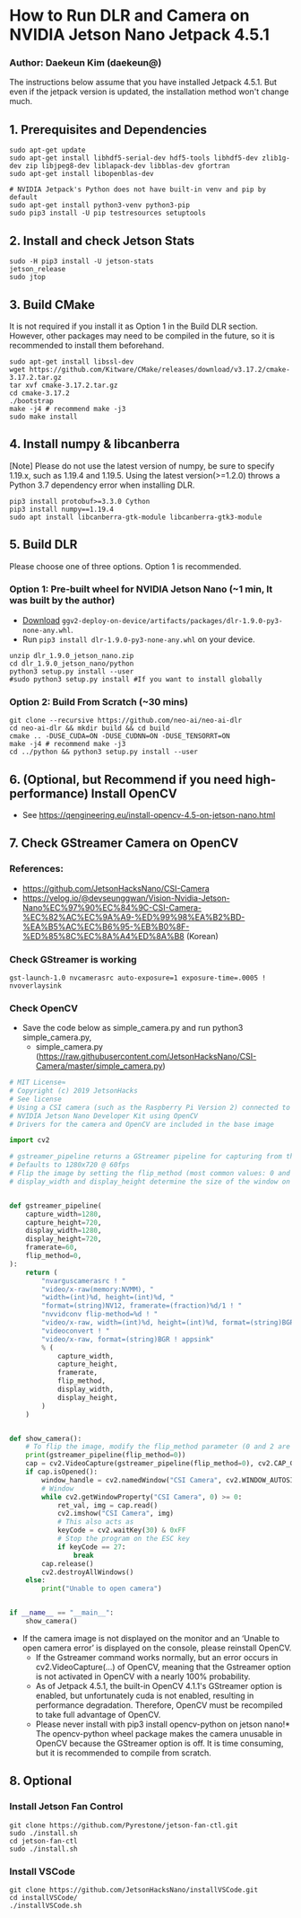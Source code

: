 # How to Run DLR and Camera on NVIDIA Jetson Nano Jetpack 4.5.1

### Author: Daekeun Kim (daekeun@)

The instructions below assume that you have installed Jetpack 4.5.1. But even if the jetpack version is updated, the installation method won't change much.

## 1. Prerequisites and Dependencies
```
sudo apt-get update
sudo apt-get install libhdf5-serial-dev hdf5-tools libhdf5-dev zlib1g-dev zip libjpeg8-dev liblapack-dev libblas-dev gfortran
sudo apt-get install libopenblas-dev

# NVIDIA Jetpack's Python does not have built-in venv and pip by default
sudo apt-get install python3-venv python3-pip
sudo pip3 install -U pip testresources setuptools
```

## 2. Install and check Jetson Stats
```
sudo -H pip3 install -U jetson-stats
jetson_release 
sudo jtop
```


## 3. Build CMake 

It is not required if you install it as Option 1 in the Build DLR section. However, other packages may need to be compiled in the future, so it is recommended to install them beforehand.
```
sudo apt-get install libssl-dev
wget https://github.com/Kitware/CMake/releases/download/v3.17.2/cmake-3.17.2.tar.gz
tar xvf cmake-3.17.2.tar.gz
cd cmake-3.17.2
./bootstrap
make -j4 # recommend make -j3
sudo make install
```

## 4. Install numpy & libcanberra

[Note] Please do not use the latest version of numpy, be sure to specify 1.19.x, such as 1.19.4 and 1.19.5. Using the latest version(>=1.2.0) throws a Python 3.7 dependency error when installing DLR.

```
pip3 install protobuf>=3.3.0 Cython
pip3 install numpy==1.19.4
sudo apt install libcanberra-gtk-module libcanberra-gtk3-module
```

## 5. Build DLR 
Please choose one of three options. Option 1 is recommended.

### Option 1: Pre-built wheel for NVIDIA Jetson Nano (~1 min, It was built by the author)
- [Download](ggv2-deploy-on-device/artifacts/packages/dlr-1.9.0-py3-none-any.whl) `ggv2-deploy-on-device/artifacts/packages/dlr-1.9.0-py3-none-any.whl`.
- Run `pip3 install dlr-1.9.0-py3-none-any.whl` on your device.
 
```
unzip dlr_1.9.0_jetson_nano.zip
cd dlr_1.9.0_jetson_nano/python
python3 setup.py install --user
#sudo python3 setup.py install #If you want to install globally
```

### Option 2: Build From Scratch (~30 mins)
```
git clone --recursive https://github.com/neo-ai/neo-ai-dlr
cd neo-ai-dlr && mkdir build && cd build
cmake .. -DUSE_CUDA=ON -DUSE_CUDNN=ON -DUSE_TENSORRT=ON
make -j4 # recommend make -j3
cd ../python && python3 setup.py install --user
```

## 6. (Optional, but Recommend if you need high-performance) Install OpenCV

- See https://qengineering.eu/install-opencv-4.5-on-jetson-nano.html



## 7. Check GStreamer Camera on OpenCV

### References:

- https://github.com/JetsonHacksNano/CSI-Camera
- https://velog.io/@devseunggwan/Vision-Nvidia-Jetson-Nano%EC%97%90%EC%84%9C-CSI-Camera-%EC%82%AC%EC%9A%A9-%ED%99%98%EA%B2%BD-%EA%B5%AC%EC%B6%95-%EB%B0%8F-%ED%85%8C%EC%8A%A4%ED%8A%B8 (Korean)

### Check GStreamer is working
```
gst-launch-1.0 nvcamerasrc auto-exposure=1 exposure-time=.0005 ! nvoverlaysink
```

### Check OpenCV

- Save the code below as simple_camera.py and run python3 simple_camera.py,
    - simple_camera.py (https://raw.githubusercontent.com/JetsonHacksNano/CSI-Camera/master/simple_camera.py)
```python
# MIT License≈
# Copyright (c) 2019 JetsonHacks
# See license
# Using a CSI camera (such as the Raspberry Pi Version 2) connected to a
# NVIDIA Jetson Nano Developer Kit using OpenCV
# Drivers for the camera and OpenCV are included in the base image

import cv2

# gstreamer_pipeline returns a GStreamer pipeline for capturing from the CSI camera
# Defaults to 1280x720 @ 60fps
# Flip the image by setting the flip_method (most common values: 0 and 2)
# display_width and display_height determine the size of the window on the screen


def gstreamer_pipeline(
    capture_width=1280,
    capture_height=720,
    display_width=1280,
    display_height=720,
    framerate=60,
    flip_method=0,
):
    return (
        "nvarguscamerasrc ! "
        "video/x-raw(memory:NVMM), "
        "width=(int)%d, height=(int)%d, "
        "format=(string)NV12, framerate=(fraction)%d/1 ! "
        "nvvidconv flip-method=%d ! "
        "video/x-raw, width=(int)%d, height=(int)%d, format=(string)BGRx ! "
        "videoconvert ! "
        "video/x-raw, format=(string)BGR ! appsink"
        % (
            capture_width,
            capture_height,
            framerate,
            flip_method,
            display_width,
            display_height,
        )
    )


def show_camera():
    # To flip the image, modify the flip_method parameter (0 and 2 are the most common)
    print(gstreamer_pipeline(flip_method=0))
    cap = cv2.VideoCapture(gstreamer_pipeline(flip_method=0), cv2.CAP_GSTREAMER)
    if cap.isOpened():
        window_handle = cv2.namedWindow("CSI Camera", cv2.WINDOW_AUTOSIZE)
        # Window
        while cv2.getWindowProperty("CSI Camera", 0) >= 0:
            ret_val, img = cap.read()
            cv2.imshow("CSI Camera", img)
            # This also acts as
            keyCode = cv2.waitKey(30) & 0xFF
            # Stop the program on the ESC key
            if keyCode == 27:
                break
        cap.release()
        cv2.destroyAllWindows()
    else:
        print("Unable to open camera")


if __name__ == "__main__":
    show_camera()
```

- If the camera image is not displayed on the monitor and an ‘Unable to open camera error’ is displayed on the console, please reinstall OpenCV.
  - If the Gstreamer command works normally, but an error occurs in cv2.VideoCapture(...) of OpenCV, meaning that the Gstreamer option is not activated in OpenCV with a nearly 100% probability.
  - As of Jetpack 4.5.1, the built-in OpenCV 4.1.1's GStreamer option is enabled, but unfortunately cuda is not enabled, resulting in performance degradation. Therefore, OpenCV must be recompiled to take full advantage of OpenCV.
  - Please never install with pip3 install opencv-python on jetson nano!* The opencv-python wheel package makes the camera unusable in OpenCV because the GStreamer option is off. It is time consuming, but it is recommended to compile from scratch.
  
## 8. Optional

### Install Jetson Fan Control 
```
git clone https://github.com/Pyrestone/jetson-fan-ctl.git
sudo ./install.sh
cd jetson-fan-ctl 
sudo ./install.sh
```

### Install VSCode
```
git clone https://github.com/JetsonHacksNano/installVSCode.git
cd installVSCode/
./installVSCode.sh
```
